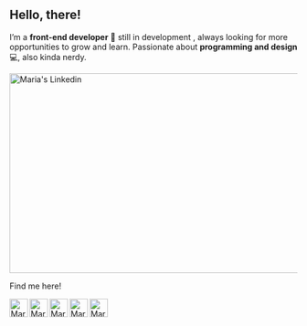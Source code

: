 ## Hello, there!
I’m a **front-end developer** 👾 still in development , always looking for more opportunities to grow and learn. Passionate about **programming and design**💻, also kinda nerdy.

<img alt="Maria's Linkedin" width="700px" height="350px" src="https://iigual.com.br/blog/wp-content/uploads/2020/05/giphy-2.gif" />

Find me here!

<a  href="https://www.linkedin.com/in/maria-p-campos/">
  <img alt="Maria's Linkedin" align="left" width="32px" src="https://raw.githubusercontent.com/peterthehan/peterthehan/master/assets/linkedin.svg" />
</a>
<a  href="https://github.com/mariap-campos">
  <img align="left" alt="Maria's Github" width="32px" src="https://raw.githubusercontent.com/peterthehan/peterthehan/master/assets/github.svg" />
</a>
<a  href="mailto:mpfc.maria@gmail.com">
  <img align="left" alt="Maria's Email" width="32px" src="https://upload.wikimedia.org/wikipedia/commons/thumb/7/7e/Gmail_icon_%282020%29.svg/512px-Gmail_icon_%282020%29.svg.png" />
</a>
<a  href="/">
  <img align="left" alt="Maria's Personal Site" width="32px" src="https://mpcampos.vercel.app/static/media/profile.d5ab7ee8.png" />
</a>
<a  href="https://mpcampos.vercel.app">
  <img align="left" alt="Maria's Spotify" width="32px" src="https://raw.githubusercontent.com/peterthehan/peterthehan/master/assets/spotify.svg" />
</a>



